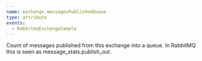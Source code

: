 ```yaml
---
name: exchange.messagesPublishedQueue
type: attribute
events:
  - RabbitmqExchangeSample
---
```


Count of messages published from this exchange into a queue. In RabbitMQ this is seen as message\_stats.publish\_out.